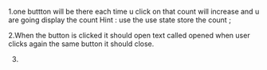 1.one buttton will be there each time u click on that count will increase and u are going display the count 
Hint : use the use state store the count ;

2.When the button is clicked it should open text called opened when user clicks again the same button it should close.

3.